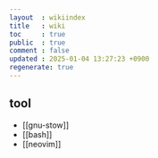 ```yaml
---
layout  : wikiindex
title   : wiki
toc     : true
public  : true
comment : false
updated : 2025-01-04 13:27:23 +0900
regenerate: true
---
```


## tool

- [[gnu-stow]]
- [[bash]]
- [[neovim]]

